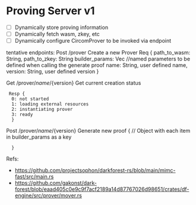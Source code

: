 # Proving Server v1

- [ ] Dynamically store proving information
- [ ] Dynamically fetch wasm, zkey, etc
- [ ] Dynamically configure CircomProver to be invoked via endpoint

tentative endpoints:
  Post /prover
    Create a new Prover
    Req {
      path_to_wasm: String,
      path_to_zkey: String
      builder_params: Vec<String> //named parameters to be defined when calling the generate proof
      name: String, user defined name,
      version: String, user defined version
    }
  
  Get /prover/${name}/${version}
    Get current creation status
  
     Resp {
      0: not started
      1: loading external resources
      2: instantiating prover
      3: ready
      }
  Post /prover/${name}/${version}
      Generate new proof 
      {
      // Object with each item in builder_params as a key
  
      }

Refs:

- https://github.com/projectsophon/darkforest-rs/blob/main/mimc-fast/src/main.rs
- https://github.com/gakonst/dark-forest/blob/eaad405c0e9c9f7acf2189a14d87767026d98651/crates/df-engine/src/prover/mover.rs
